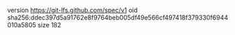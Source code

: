 version https://git-lfs.github.com/spec/v1
oid sha256:ddec397d5a91762e8f9764beb005df49e566cf497418f379330f6944010a5805
size 182
